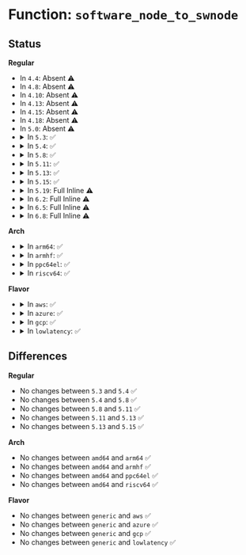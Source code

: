 # Function: <code>software_node_to_swnode</code>

## Status
<b>Regular</b>
<ul>
<li>
In <code>4.4</code>: Absent ⚠️
</li>
<li>
In <code>4.8</code>: Absent ⚠️
</li>
<li>
In <code>4.10</code>: Absent ⚠️
</li>
<li>
In <code>4.13</code>: Absent ⚠️
</li>
<li>
In <code>4.15</code>: Absent ⚠️
</li>
<li>
In <code>4.18</code>: Absent ⚠️
</li>
<li>
In <code>5.0</code>: Absent ⚠️
</li>
<li>
<details>
<summary>In <code>5.3</code>: ✅</summary>

```c
struct swnode *software_node_to_swnode(const struct software_node *node);
```

**Collision:** Unique Static

**Inline:** No

**Transformation:** False

**Instances:**

```
In drivers/base/swnode.c (ffffffff816e36d0)
Location: drivers/base/swnode.c:52
Inline: False
Direct callers:
  - drivers/base/swnode.c:software_node_register
  - drivers/base/swnode.c:software_node_register
  - drivers/base/swnode.c:software_node_unregister_nodes
  - drivers/base/swnode.c:software_node_get_reference_args
```
**Symbols:**

```
ffffffff816e36d0-ffffffff816e373b: software_node_to_swnode (STB_LOCAL)
```
</details>
</li>
<li>
<details>
<summary>In <code>5.4</code>: ✅</summary>

```c
struct swnode *software_node_to_swnode(const struct software_node *node);
```

**Collision:** Unique Static

**Inline:** No

**Transformation:** False

**Instances:**

```
In drivers/base/swnode.c (ffffffff817086e0)
Location: drivers/base/swnode.c:52
Inline: False
Direct callers:
  - drivers/base/swnode.c:software_node_register
  - drivers/base/swnode.c:software_node_register
  - drivers/base/swnode.c:software_node_unregister_nodes
  - drivers/base/swnode.c:software_node_get_reference_args
```
**Symbols:**

```
ffffffff817086e0-ffffffff8170874b: software_node_to_swnode (STB_LOCAL)
```
</details>
</li>
<li>
<details>
<summary>In <code>5.8</code>: ✅</summary>

```c
struct swnode *software_node_to_swnode(const struct software_node *node);
```

**Collision:** Unique Static

**Inline:** No

**Transformation:** False

**Instances:**

```
In drivers/base/swnode.c (ffffffff817c30f0)
Location: drivers/base/swnode.c:52
Inline: False
Direct callers:
  - drivers/base/swnode.c:software_node_register_nodes
  - drivers/base/swnode.c:software_node_register_nodes
  - drivers/base/swnode.c:software_node_register_nodes
  - drivers/base/swnode.c:software_node_get_reference_args
```
**Symbols:**

```
ffffffff817c30f0-ffffffff817c315e: software_node_to_swnode (STB_LOCAL)
```
</details>
</li>
<li>
<details>
<summary>In <code>5.11</code>: ✅</summary>

```c
struct swnode *software_node_to_swnode(const struct software_node *node);
```

**Collision:** Unique Static

**Inline:** No

**Transformation:** False

**Instances:**

```
In drivers/base/swnode.c (ffffffff817d7f30)
Location: drivers/base/swnode.c:52
Inline: False
Direct callers:
  - drivers/base/swnode.c:software_node_register
  - drivers/base/swnode.c:software_node_register
  - drivers/base/swnode.c:software_node_unregister_nodes
  - drivers/base/swnode.c:software_node_get_reference_args
```
**Symbols:**

```
ffffffff817d7f30-ffffffff817d7fa1: software_node_to_swnode (STB_LOCAL)
```
</details>
</li>
<li>
<details>
<summary>In <code>5.13</code>: ✅</summary>

```c
struct swnode *software_node_to_swnode(const struct software_node *node);
```

**Collision:** Unique Static

**Inline:** No

**Transformation:** False

**Instances:**

```
In drivers/base/swnode.c (ffffffff817bbdf0)
Location: drivers/base/swnode.c:66
Inline: False
Direct callers:
  - drivers/base/swnode.c:device_create_managed_software_node
  - drivers/base/swnode.c:device_add_software_node
  - drivers/base/swnode.c:device_add_software_node
  - drivers/base/swnode.c:software_node_register
  - drivers/base/swnode.c:software_node_register
  - drivers/base/swnode.c:software_node_unregister_nodes
  - drivers/base/swnode.c:software_node_register_nodes
  - drivers/base/swnode.c:software_node_graph_get_remote_endpoint
  - drivers/base/swnode.c:software_node_get_reference_args
```
**Symbols:**

```
ffffffff817bbdf0-ffffffff817bbe59: software_node_to_swnode (STB_LOCAL)
```
</details>
</li>
<li>
<details>
<summary>In <code>5.15</code>: ✅</summary>

```c
struct swnode *software_node_to_swnode(const struct software_node *node);
```

**Collision:** Unique Static

**Inline:** No

**Transformation:** False

**Instances:**

```
In drivers/base/swnode.c (ffffffff81845f90)
Location: drivers/base/swnode.c:68
Inline: False
Direct callers:
  - drivers/base/swnode.c:device_create_managed_software_node
  - drivers/base/swnode.c:device_add_software_node
  - drivers/base/swnode.c:device_add_software_node
  - drivers/base/swnode.c:software_node_register
  - drivers/base/swnode.c:software_node_register
  - drivers/base/swnode.c:software_node_unregister_nodes
  - drivers/base/swnode.c:software_node_register_nodes
  - drivers/base/swnode.c:software_node_graph_get_remote_endpoint
  - drivers/base/swnode.c:software_node_get_reference_args
```
**Symbols:**

```
ffffffff81845f90-ffffffff81845ff9: software_node_to_swnode (STB_LOCAL)
```
</details>
</li>
<li>
<details>
<summary>In <code>5.19</code>: Full Inline ⚠️</summary>

**Collision:** Unique Static

**Inline:** Full

**Transformation:** False

**Instances:**

```
In drivers/base/swnode.c (ffffffff8198b4c5)
Location: drivers/base/swnode.c:68
Inline: True
Inline callers:
  - drivers/base/swnode.c:device_create_managed_software_node
  - drivers/base/swnode.c:device_add_software_node
  - drivers/base/swnode.c:device_add_software_node
  - drivers/base/swnode.c:software_node_register
  - drivers/base/swnode.c:software_node_register
  - drivers/base/swnode.c:software_node_unregister_nodes
  - drivers/base/swnode.c:software_node_register_nodes
  - drivers/base/swnode.c:software_node_graph_get_remote_endpoint
  - drivers/base/swnode.c:software_node_get_reference_args
```
</details>
</li>
<li>
<details>
<summary>In <code>6.2</code>: Full Inline ⚠️</summary>

**Collision:** Unique Static

**Inline:** Full

**Transformation:** False

**Instances:**

```
In drivers/base/swnode.c (ffffffff81afa9e5)
Location: drivers/base/swnode.c:68
Inline: True
Inline callers:
  - drivers/base/swnode.c:device_create_managed_software_node
  - drivers/base/swnode.c:device_add_software_node
  - drivers/base/swnode.c:device_add_software_node
  - drivers/base/swnode.c:software_node_register
  - drivers/base/swnode.c:software_node_register
  - drivers/base/swnode.c:software_node_unregister_nodes
  - drivers/base/swnode.c:software_node_register_nodes
  - drivers/base/swnode.c:software_node_graph_get_remote_endpoint
  - drivers/base/swnode.c:software_node_get_reference_args
```
</details>
</li>
<li>
<details>
<summary>In <code>6.5</code>: Full Inline ⚠️</summary>

**Collision:** Unique Static

**Inline:** Full

**Transformation:** False

**Instances:**

```
In drivers/base/swnode.c (ffffffff81b48dd5)
Location: drivers/base/swnode.c:68
Inline: True
Inline callers:
  - drivers/base/swnode.c:device_create_managed_software_node
  - drivers/base/swnode.c:device_add_software_node
  - drivers/base/swnode.c:device_add_software_node
  - drivers/base/swnode.c:software_node_register
  - drivers/base/swnode.c:software_node_register
  - drivers/base/swnode.c:software_node_graph_get_remote_endpoint
  - drivers/base/swnode.c:software_node_get_reference_args
```
</details>
</li>
<li>
<details>
<summary>In <code>6.8</code>: Full Inline ⚠️</summary>

**Collision:** Unique Static

**Inline:** Full

**Transformation:** False

**Instances:**

```
In drivers/base/swnode.c (ffffffff81ba11c5)
Location: drivers/base/swnode.c:68
Inline: True
Inline callers:
  - drivers/base/swnode.c:device_create_managed_software_node
  - drivers/base/swnode.c:device_add_software_node
  - drivers/base/swnode.c:device_add_software_node
  - drivers/base/swnode.c:software_node_register
  - drivers/base/swnode.c:software_node_register
  - drivers/base/swnode.c:software_node_graph_get_remote_endpoint
  - drivers/base/swnode.c:software_node_get_reference_args
```
</details>
</li>
</ul>
<b>Arch</b>
<ul>
<li>
<details>
<summary>In <code>arm64</code>: ✅</summary>

```c
struct swnode *software_node_to_swnode(const struct software_node *node);
```

**Collision:** Unique Static

**Inline:** No

**Transformation:** False

**Instances:**

```
In drivers/base/swnode.c (ffff8000108f5ef0)
Location: drivers/base/swnode.c:52
Inline: False
Direct callers:
  - drivers/base/swnode.c:software_node_register
  - drivers/base/swnode.c:software_node_register
  - drivers/base/swnode.c:software_node_unregister_nodes
  - drivers/base/swnode.c:software_node_get_reference_args
```
**Symbols:**

```
ffff8000108f5ef0-ffff8000108f5fcc: software_node_to_swnode (STB_LOCAL)
```
</details>
</li>
<li>
<details>
<summary>In <code>armhf</code>: ✅</summary>

```c
struct swnode *software_node_to_swnode(const struct software_node *node);
```

**Collision:** Unique Static

**Inline:** No

**Transformation:** False

**Instances:**

```
In drivers/base/swnode.c (c09e1578)
Location: drivers/base/swnode.c:52
Inline: False
Direct callers:
  - drivers/base/swnode.c:software_node_register
  - drivers/base/swnode.c:software_node_register
  - drivers/base/swnode.c:software_node_unregister_nodes
  - drivers/base/swnode.c:software_node_get_reference_args
```
**Symbols:**

```
c09e1578-c09e160c: software_node_to_swnode (STB_LOCAL)
```
</details>
</li>
<li>
<details>
<summary>In <code>ppc64el</code>: ✅</summary>

```c
struct swnode *software_node_to_swnode(const struct software_node *node);
```

**Collision:** Unique Static

**Inline:** No

**Transformation:** False

**Instances:**

```
In drivers/base/swnode.c (c000000000990dc0)
Location: drivers/base/swnode.c:52
Inline: False
Direct callers:
  - drivers/base/swnode.c:software_node_register
  - drivers/base/swnode.c:software_node_register
  - drivers/base/swnode.c:software_node_unregister_nodes
  - drivers/base/swnode.c:software_node_get_reference_args
```
**Symbols:**

```
c000000000990dc0-c000000000990eb0: software_node_to_swnode (STB_LOCAL)
```
</details>
</li>
<li>
<details>
<summary>In <code>riscv64</code>: ✅</summary>

```c
struct swnode *software_node_to_swnode(const struct software_node *node);
```

**Collision:** Unique Static

**Inline:** No

**Transformation:** False

**Instances:**

```
In drivers/base/swnode.c (ffffffe000586f4e)
Location: drivers/base/swnode.c:52
Inline: False
Direct callers:
  - drivers/base/swnode.c:software_node_register
  - drivers/base/swnode.c:software_node_register
  - drivers/base/swnode.c:software_node_unregister_nodes
  - drivers/base/swnode.c:software_node_get_reference_args
```
**Symbols:**

```
ffffffe000586f4e-ffffffe000587000: software_node_to_swnode (STB_LOCAL)
```
</details>
</li>
</ul>
<b>Flavor</b>
<ul>
<li>
<details>
<summary>In <code>aws</code>: ✅</summary>

```c
struct swnode *software_node_to_swnode(const struct software_node *node);
```

**Collision:** Unique Static

**Inline:** No

**Transformation:** False

**Instances:**

```
In drivers/base/swnode.c (ffffffff816cde30)
Location: drivers/base/swnode.c:52
Inline: False
Direct callers:
  - drivers/base/swnode.c:software_node_register
  - drivers/base/swnode.c:software_node_register
  - drivers/base/swnode.c:software_node_unregister_nodes
  - drivers/base/swnode.c:software_node_get_reference_args
```
**Symbols:**

```
ffffffff816cde30-ffffffff816cde9b: software_node_to_swnode (STB_LOCAL)
```
</details>
</li>
<li>
<details>
<summary>In <code>azure</code>: ✅</summary>

```c
struct swnode *software_node_to_swnode(const struct software_node *node);
```

**Collision:** Unique Static

**Inline:** No

**Transformation:** False

**Instances:**

```
In drivers/base/swnode.c (ffffffff816a9160)
Location: drivers/base/swnode.c:52
Inline: False
Direct callers:
  - drivers/base/swnode.c:software_node_register
  - drivers/base/swnode.c:software_node_register
  - drivers/base/swnode.c:software_node_unregister_nodes
  - drivers/base/swnode.c:software_node_get_reference_args
```
**Symbols:**

```
ffffffff816a9160-ffffffff816a91cb: software_node_to_swnode (STB_LOCAL)
```
</details>
</li>
<li>
<details>
<summary>In <code>gcp</code>: ✅</summary>

```c
struct swnode *software_node_to_swnode(const struct software_node *node);
```

**Collision:** Unique Static

**Inline:** No

**Transformation:** False

**Instances:**

```
In drivers/base/swnode.c (ffffffff816fc3a0)
Location: drivers/base/swnode.c:52
Inline: False
Direct callers:
  - drivers/base/swnode.c:software_node_register
  - drivers/base/swnode.c:software_node_register
  - drivers/base/swnode.c:software_node_unregister_nodes
  - drivers/base/swnode.c:software_node_get_reference_args
```
**Symbols:**

```
ffffffff816fc3a0-ffffffff816fc40b: software_node_to_swnode (STB_LOCAL)
```
</details>
</li>
<li>
<details>
<summary>In <code>lowlatency</code>: ✅</summary>

```c
struct swnode *software_node_to_swnode(const struct software_node *node);
```

**Collision:** Unique Static

**Inline:** No

**Transformation:** False

**Instances:**

```
In drivers/base/swnode.c (ffffffff81715e30)
Location: drivers/base/swnode.c:52
Inline: False
Direct callers:
  - drivers/base/swnode.c:software_node_register
  - drivers/base/swnode.c:software_node_register
  - drivers/base/swnode.c:software_node_unregister_nodes
  - drivers/base/swnode.c:software_node_get_reference_args
```
**Symbols:**

```
ffffffff81715e30-ffffffff81715e9e: software_node_to_swnode (STB_LOCAL)
```
</details>
</li>
</ul>

## Differences
<b>Regular</b>
<ul>
<li>
No changes between <code>5.3</code> and <code>5.4</code> ✅
</li>
<li>
No changes between <code>5.4</code> and <code>5.8</code> ✅
</li>
<li>
No changes between <code>5.8</code> and <code>5.11</code> ✅
</li>
<li>
No changes between <code>5.11</code> and <code>5.13</code> ✅
</li>
<li>
No changes between <code>5.13</code> and <code>5.15</code> ✅
</li>
</ul>
<b>Arch</b>
<ul>
<li>
No changes between <code>amd64</code> and <code>arm64</code> ✅
</li>
<li>
No changes between <code>amd64</code> and <code>armhf</code> ✅
</li>
<li>
No changes between <code>amd64</code> and <code>ppc64el</code> ✅
</li>
<li>
No changes between <code>amd64</code> and <code>riscv64</code> ✅
</li>
</ul>
<b>Flavor</b>
<ul>
<li>
No changes between <code>generic</code> and <code>aws</code> ✅
</li>
<li>
No changes between <code>generic</code> and <code>azure</code> ✅
</li>
<li>
No changes between <code>generic</code> and <code>gcp</code> ✅
</li>
<li>
No changes between <code>generic</code> and <code>lowlatency</code> ✅
</li>
</ul>
